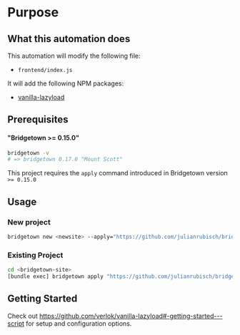# Purpose

## What this automation does 

This automation will modify the following file:

- `frontend/index.js`

It will add the following NPM packages:

- [vanilla-lazyload](https://github.com/verlok/vanilla-lazyload)

## Prerequisites

#### "Bridgetown >= 0.15.0"

```bash
bridgetown -v
# => bridgetown 0.17.0 "Mount Scott"
```

This project requires the `apply` command introduced in Bridgetown version
`>= 0.15.0` 


## Usage

### New project

```bash
bridgetown new <newsite> --apply="https://github.com/julianrubisch/bridgetown-automation-lazyload"
```

### Existing Project

```bash
cd <bridgetown-site>
[bundle exec] bridgetown apply "https://github.com/julianrubisch/bridgetown-automation-lazyload"
```

## Getting Started

Check out https://github.com/verlok/vanilla-lazyload#-getting-started---script for setup and configuration options.
